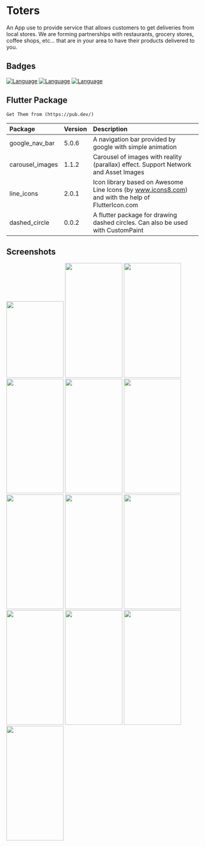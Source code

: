 
# Toters

An App use to provide
service that allows customers to get
deliveries from local stores.
We are forming partnerships with restaurants,
grocery stores, coffee shops, etc...
that are in your area to have their products
delivered to you.

## Badges


[![Language](https://img.shields.io/badge/Dart-2.14-blue)](https://dart.dev/get-dart)
[![Language](https://img.shields.io/badge/Flutter-3.3-blue)](https://flutter.dev/)
[![Language](https://img.shields.io/badge/Node.js-18.1-green)]()


## Flutter Package
``` 
Get Them from (https://pub.dev/)
```

| Package | Version     | Description                |
| :-------- | :------- | :------------------------- |
| google_nav_bar | 5.0.6 | A navigation bar provided by google with simple animation|
| carousel_images  | 1.1.2 | Carousel of images with reality (parallax) effect. Support Network and Asset Images|
| line_icons| 2.0.1  | Icon library based on Awesome Line Icons (by www.icons8.com) and with the help of FlutterIcon.com|
| dashed_circle| 0.0.2  | A flutter package for drawing dashed circles. Can also be used with CustomPaint|




## Screenshots

<p float="left">
<img src="https://i.top4top.io/p_2470ccd5u1.png" width="150" height="200">
<img src="https://j.top4top.io/p_2470p6tif2.png" width="150" height="300">
<img src="https://k.top4top.io/p_2470ct89m3.png" width="150" height="300">
<img src="https://l.top4top.io/p_2470czq2h4.png" width="150" height="300">
<img src="https://a.top4top.io/p_2470lgbci5.png" width="150" height="300">
<img src="https://b.top4top.io/p_24707srp86.png" width="150" height="300">
<img src="https://c.top4top.io/p_2470c59p97.png" width="150" height="300">
<img src="https://d.top4top.io/p_24703nypu8.png" width="150" height="300">
<img src="https://e.top4top.io/p_2470fe9i29.png" width="150" height="300">
<img src="https://f.top4top.io/p_24706tu3w10.png" width="150" height="300">
<img src="https://f.top4top.io/p_2470pfd601.png" width="150" height="300">
<img src="https://g.top4top.io/p_24702e4jf2.png" width="150" height="300">
<img src="https://h.top4top.io/p_2470s28jk3.png" width="150" height="300">
</p>




